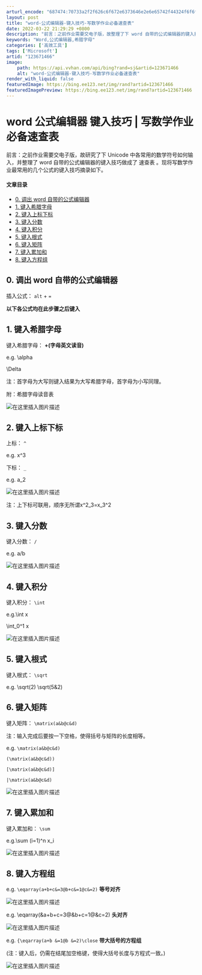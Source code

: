 ```yaml
---
arturl_encode: "687474:70733a2f2f626c6f672e6373646e2e6e65742f44324f6f6f2f:61727469636c652f64657461696c732f313233363731343636"
layout: post
title: "word-公式编辑器-键入技巧-写数学作业必备速查表"
date: 2022-03-22 21:29:29 +0800
description: "前言：之前作业需要交电子版，故整理了下 word 自带的公式编辑器的键入技巧做成了速查表，将写数学作"
keywords: "Word,公式编辑器,希腊字母"
categories: ['高效工具']
tags: ['Microsoft']
artid: "123671466"
image:
    path: https://api.vvhan.com/api/bing?rand=sj&artid=123671466
    alt: "word-公式编辑器-键入技巧-写数学作业必备速查表"
render_with_liquid: false
featuredImage: https://bing.ee123.net/img/rand?artid=123671466
featuredImagePreview: https://bing.ee123.net/img/rand?artid=123671466
---
```


# word 公式编辑器 键入技巧 | 写数学作业必备速查表

前言：之前作业需要交电子版，故研究了下 Unicode 中各常用的数学符号如何输入，并整理了 word 自带的公式编辑器的键入技巧做成了
速查表
。现将写数学作业最常用的几个公式的键入技巧摘录如下。

#### 文章目录

* [0. 调出 word 自带的公式编辑器](#0__word__2)
* [1. 键入希腊字母](#1__6)
* [2. 键入上标下标](#2__13)
* [3. 键入分数](#3__20)
* [4. 键入积分](#4__25)
* [5. 键入根式](#5__30)
* [6. 键入矩阵](#6__34)
* [7. 键入累加和](#7__43)
* [8. 键入方程组](#8__48)

## 0. 调出 word 自带的公式编辑器

插入公式：
`alt`
+
`=`
  
**以下各公式均在此步骤之后键入**

## 1. 键入希腊字母

键入希腊字母：
**\+(字母英文读音)**
  
e.g. \alpha
  
\Delta
  
注：首字母为大写则键入结果为大写希腊字母，首字母为小写同理。
  
附：希腊字母读音表
  
![在这里插入图片描述](https://i-blog.csdnimg.cn/blog_migrate/2a7a253ec0cff0a3435fa1dc6c7ba91e.png)

## 2. 键入上标下标

上标：
`^`
  
e.g. x^3
  
下标：
`_`
  
e.g. a\_2
  
![在这里插入图片描述](https://i-blog.csdnimg.cn/blog_migrate/1cf5019fedf36915dcd2b59a0100b463.png)
  
注：上下标可联用，顺序无所谓x^2\_3=x\_3^2

## 3. 键入分数

键入分数：
`/`
  
e.g. a/b
  
![在这里插入图片描述](https://i-blog.csdnimg.cn/blog_migrate/af675b8d42482f19a9f980a16c905b24.png)

## 4. 键入积分

键入积分：
`\int`
  
e.g.\int x
  
\int\_0^1 x
  
![在这里插入图片描述](https://i-blog.csdnimg.cn/blog_migrate/2a60624b6b869793a8151b088980003d.png)

## 5. 键入根式

键入根式：
`\sqrt`
  
e.g. \sqrt(2) \sqrt(5&2)

## 6. 键入矩阵

键入矩阵：
`\matrix(a&b@c&d)`
  
注：输入完成后要按一下空格，使得括号与矩阵的长度相等。
  
e.g.
`\matrix(a&b@c&d)`
  
`(\matrix(a&b@c&d))`
  
`[\matrix(a&b@c&d)]`
  
`|\matrix(a&b@c&d)`
  
![在这里插入图片描述](https://i-blog.csdnimg.cn/blog_migrate/2b372dc8581565bbb1928f3bc86e031f.png)

## 7. 键入累加和

键入累加和：
`\sum`
  
e.g.\sum (i=1)^n x\_i
  
![在这里插入图片描述](https://i-blog.csdnimg.cn/blog_migrate/728c1ea7d3f50722b3eb6091e7e89c8b.png)

## 8. 键入方程组

e.g.
`\eqarray(a+b+c&=3@b+c&=1@c&=2)`
**等号对齐**
  
![在这里插入图片描述](https://i-blog.csdnimg.cn/blog_migrate/9a194e8f77c8ca2b6daed878035b6237.png)
  
e.g. \eqarray(&a+b+c=3@&b+c=1@&c=2)
**头对齐**
  
![在这里插入图片描述](https://i-blog.csdnimg.cn/blog_migrate/a85493085976c184cbb50530ce7f3e40.png)
  
e.g.
`{\eqarray(a+b &=1@b &=2)\close`
**带大括号的方程组**
  
(注：键入后，仍需在结尾加空格键，使得大括号长度与方程式一致。)
  
![在这里插入图片描述](https://i-blog.csdnimg.cn/blog_migrate/5d2361fb219204eb6549bbac20cefff5.png)